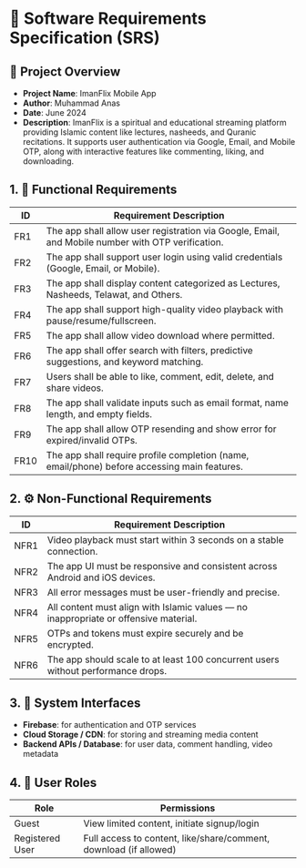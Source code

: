 # 📘 Software Requirements Specification (SRS)

## 📌 Project Overview
- **Project Name**: ImanFlix Mobile App  
- **Author**: Muhammad Anas  
- **Date**: June 2024  
- **Description**: ImanFlix is a spiritual and educational streaming platform providing Islamic content like lectures, nasheeds, and Quranic recitations. It supports user authentication via Google, Email, and Mobile OTP, along with interactive features like commenting, liking, and downloading.

## 1. 🧩 Functional Requirements

| ID   | Requirement Description |
|------|--------------------------|
| FR1  | The app shall allow user registration via Google, Email, and Mobile number with OTP verification. |
| FR2  | The app shall support user login using valid credentials (Google, Email, or Mobile). |
| FR3  | The app shall display content categorized as Lectures, Nasheeds, Telawat, and Others. |
| FR4  | The app shall support high-quality video playback with pause/resume/fullscreen. |
| FR5  | The app shall allow video download where permitted. |
| FR6  | The app shall offer search with filters, predictive suggestions, and keyword matching. |
| FR7  | Users shall be able to like, comment, edit, delete, and share videos. |
| FR8  | The app shall validate inputs such as email format, name length, and empty fields. |
| FR9  | The app shall allow OTP resending and show error for expired/invalid OTPs. |
| FR10 | The app shall require profile completion (name, email/phone) before accessing main features. |

## 2. ⚙️ Non-Functional Requirements

| ID   | Requirement Description |
|------|--------------------------|
| NFR1 | Video playback must start within 3 seconds on a stable connection. |
| NFR2 | The app UI must be responsive and consistent across Android and iOS devices. |
| NFR3 | All error messages must be user-friendly and precise. |
| NFR4 | All content must align with Islamic values — no inappropriate or offensive material. |
| NFR5 | OTPs and tokens must expire securely and be encrypted. |
| NFR6 | The app should scale to at least 100 concurrent users without performance drops. |

## 3. 🔗 System Interfaces
- **Firebase**: for authentication and OTP services  
- **Cloud Storage / CDN**: for storing and streaming media content  
- **Backend APIs / Database**: for user data, comment handling, video metadata

## 4. 👤 User Roles

| Role            | Permissions |
|-----------------|-------------|
| Guest           | View limited content, initiate signup/login |
| Registered User | Full access to content, like/share/comment, download (if allowed) |
